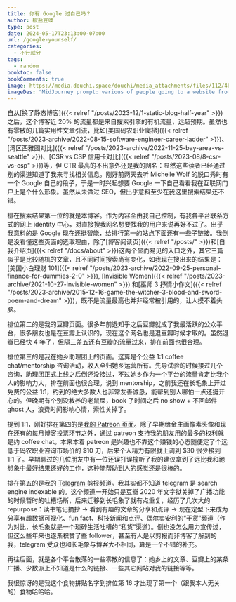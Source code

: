```yaml
---
title: 你有 Google 过自己吗？
author: 椒盐豆豉
type: post
date: 2024-05-17T23:13:00-07:00
url: /google-yourself/
categories:
  - 不行就分
tags:
  - random
booktoc: false
bookComments: true
image: https://media.douchi.space/douchi/media_attachments/files/112/460/463/447/359/976/original/8c418574bc36b629.png
imageDes: "MidJourney prompt: various of people going to a website from google --ar 16:9 "
---
```


自从[换了静态博客]({{< relref "/posts/2023-12/1-static-blog-half-year" >}})之后，这个博客近 20% 的流量都是来自搜索引擎的有机流量，远超预期。虽然也有零散的几篇实用性文章引流，比如[美国码农职业爬梯]({{< relref "/posts/2023-archive/2022-08-15-software-engineer-career-ladder" >}})、[湾区西雅图对比]({{< relref "/posts/2023-archive/2022-11-25-bay-area-vs-seattle" >}})、[CSR vs CSP 信用卡对比]({{< relref "/posts/2023-08/8-csr-vs-csp" >}})等，但 CTR 最高的不出意外还是我的网名：显然这些读者已经通过别的渠道知道了我来寻找相关信息。刚好前两天去听 Michelle Wolf 的脱口秀时有一个 Google 自己的段子，于是一时兴起想要 Google 一下自己看看我在互联网门户上是个什么形象。虽然从未做过 SEO，但出乎意料至少在我这里搜索结果还不错。

<!--more-->

排在搜索结果第一位的就是本博客。作为内容全由我自己控制，有我各平台联系方式的网上 identity 中心，对直接搜我网名想要找我的用户来说再好不过了。出乎我意料的是 Google 现在还挺智能，给排行第一的站点下面还有一些子链接。我倒是没看懂这些页面的选取理由，除了[博客阅读页]({{< relref "/posts/" >}})和[自我介绍页]({{< relref "/docs/about" >}})这两个显而易见的入口之外，其它三篇似乎是比较随机的文章，且不同时间搜索尚有变化，如我现在搜出来的结果是：[美国小白理财 101]({{< relref "/posts/2023-archive/2022-09-25-personal-finance-for-dummies-2-0" >}}), [Invisible Women]({{< relref "/posts/2023-archive/2021-10-27-invisible-women" >}}) 和[巫师 3 抒情小作文]({{< relref "/posts/2023-archive/2015-12-16-game-the-witcher-3-blood-and-sword-poem-and-dream" >}})，既不是流量最高也并非经常被引用的，让人摸不着头脑。

排位第二的是我的豆瓣页面。很多年前退知乎之后豆瓣就成了我最活跃的公众平台，很多朋友也是在豆瓣上认识的，现在这个网名也是退豆瓣时候才取的。虽然退瓣已经快 4 年了，但隔三差五还有豆瓣的流量过来，排在前面也很合理。

排位第三的是我在她乡助理团上的页面。这算是个公益 1:1 coffee chat/mentorship 咨询活动，收入全归她乡运营所有。先导试验的时候接过几个咨询，助理团正式上线之后倒还没接过，不过她乡作为一个平台的流量肯定比我个人的影响力大，排在前面也很合理。说到 mentorship，之前我还在长毛象上开过免费的公益 1:1，约到的绝大多数人也非常友善诚恳，能帮到别人哪怕一点还挺开心的。但晚期有个别没教养的老鼠屎，book 了时间之后 no show + 不回邮件 ghost 人，浪费时间影响心情，索性关掉了。

提到 1:1，刚好排在第四的是[我的 Patreon 页面](https://www.patreon.com/bePatron?u=46962965?utm_source=blog.douchi.space)。除了早期给金主画像素头像和现在还有的每月博客投票环节之外，通过 patreon 支持我的朋友用的最多的权利就是约 coffee chat。本来本着 patreon 是兴趣也不靠这个赚钱的心态随便定了个远低于码农职业咨询市场价的 $10 刀，后来个人精力有限就上调到 $30 很少接到 1:1 了。早期聊过的几位朋友中有一位还误打误撞听了我的建议拿到了远比我和祂想象中最好结果还好的工作，这种能帮助到人的感觉还是很棒的。

排在第五的是我的 [Telegram 剪报频道](https://t.me/mtfront)。我其实都不知道 telegram 是 search engine indexable 的。这个频道一开始只是豆瓣 2020 年文字狱关掉了广播功能的时候暂时的吐槽场所，后来迁移到长毛象了就有点重复，经历了几次大的 repurpose：读书笔记摘抄 -> 看到有趣的文章的分享和点评 -> 现在定型下来成为分享有趣数据可视化、fun fact、科技新闻和点评、偶尔卖安利的“干货”频道（作为对比，长毛象就是一个琐碎生活吐槽的“私货”渠道）。倒也没怎么用力宣传过，但这么些年来也逐渐积赞了些 follower，甚至有人是以剪报而非博客了解到的我，telegram 受众也和长毛象与博客大不相同，算是一个不错的补充。

再往后面，就是各个平台散落的一些零散的信息了：她乡上的文章、豆瓣上的某条广播、少数派上不知道是什么的链接、一些其它网站对我的链接等等。

我很惊讶的是我这个食物拼贴名字到排位第 16 才出现了第一个（跟我本人无关的）食物哈哈哈。